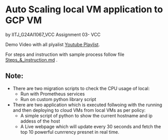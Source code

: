 # Auto Scaling local VM application to GCP VM
by IITJ_G24AI1067_VCC 
Assignment 03- VCC 

Demo Video with all plyalist [Youtube Playlist](https://youtube.com/playlist?list=PL_emJs1E9aDRaryfoBXLF718Bh8lmrRGe&si=3ObGE04Xivz-Z5bO).


For steps and instruction with sample process follow file [Steps_&_instruction.md](https://github.com/ashcrows/IITJ_G24AI1067_VCC3/blob/main/Steps_%26_instruction.md) .


## Note:
- There are two migration scripts to check the CPU usage of local:
  - Run with Prometheus services
  - Run on custom python library script
- There are two application which is executed follwoing with the running and then deploying to cloud VMs from local VMs as per policy:
  - A simple script of python to show the current hostname and ip addess of the host
  - A Live webpage which will update every 30 seconds and fetch the top 10 powerful cunrrency presnet in real time.
